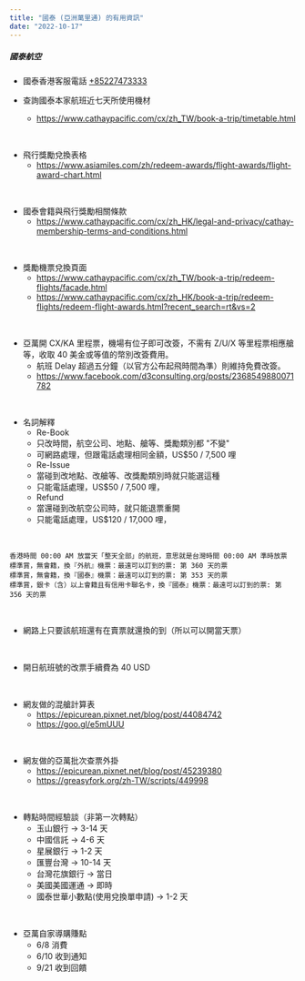 ```yaml
---
title: "國泰 (亞洲萬里通) 的有用資訊"
date: "2022-10-17"
---
```


##### 國泰航空


* 國泰香港客服電話 [+85227473333](tel:+85227473333)

* 查詢國泰本家航班近七天所使用機材
    * https://www.cathaypacific.com/cx/zh_TW/book-a-trip/timetable.html

</br>

* 飛行獎勵兌換表格
    * https://www.asiamiles.com/zh/redeem-awards/flight-awards/flight-award-chart.html

</br>

* 國泰會籍與飛行獎勵相關條款
    * https://www.cathaypacific.com/cx/zh_HK/legal-and-privacy/cathay-membership-terms-and-conditions.html

</br>


* 獎勵機票兌換頁面
    * https://www.cathaypacific.com/cx/zh_TW/book-a-trip/redeem-flights/facade.html
    * https://www.cathaypacific.com/cx/zh_HK/book-a-trip/redeem-flights/redeem-flight-awards.html?recent_search=rt&vs=2

</br>

    
* 亞萬開 CX/KA 里程票，機場有位子即可改簽，不需有 Z/U/X 等里程票相應艙等，收取 40 美金或等值的幣別改簽費用。
    * 航班 Delay 超過五分鐘（以官方公布起飛時間為準）則維持免費改簽。
    * https://www.facebook.com/d3consulting.org/posts/2368549880071782

</br>

* 名詞解釋
    * Re-Book
     * 只改時間，航空公司、地點、艙等、獎勵類別都 "不變"
     * 可網路處理，但跟電話處理相同金額，US$50 / 7,500 哩     
    * Re-Issue
     * 當碰到改地點、改艙等、改獎勵類別時就只能選這種
     * 只能電話處理，US$50 / 7,500 哩，
    * Refund
     * 當還碰到改航空公司時，就只能退票重開
     * 只能電話處理，US$120 / 17,000 哩，

</br>      

```
香港時間 00:00 AM 放當天「整天全部」的航班，意思就是台灣時間 00:00 AM 準時放票 
標準賞，無會籍，換『外航』機票：最遠可以訂到的票: 第 360 天的票
標準賞，無會籍，換『國泰』機票：最遠可以訂到的票: 第 353 天的票
標準賞，銀卡（含）以上會籍且有信用卡聯名卡，換『國泰』機票：最遠可以訂到的票: 第 356 天的票
```

</br>

* 網路上只要該航班還有在賣票就還換的到（所以可以開當天票）  

</br>

* 開日航班號的改票手續費為 40 USD


</br>

* 網友做的混艙計算表
    * https://epicurean.pixnet.net/blog/post/44084742
    * https://goo.gl/e5mUUU

</br>


* 網友做的亞萬批次查票外掛
    * https://epicurean.pixnet.net/blog/post/45239380
    * https://greasyfork.org/zh-TW/scripts/449998

</br>
    
* 轉點時間經驗談（非第一次轉點）
    * 玉山銀行 -> 3-14 天
    * 中國信託 -> 4-6 天
    * 星展銀行 -> 1-2 天
    * 匯豐台灣 -> 10-14 天
    * 台灣花旗銀行 -> 當日
    * 美國美國運通 -> 即時
    * 國泰世華小數點(使用兌換單申請) -> 1-2 天 

</br>

* 亞萬自家導購賺點
    * 6/8 消費
    * 6/10 收到通知
    * 9/21 收到回饋
